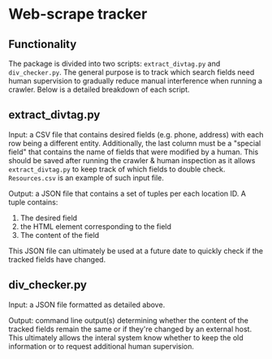 # Web-scrape tracker

## Functionality
The package is divided into two scripts: `extract_divtag.py` and `div_checker.py`. The general purpose is to
track which search fields need human supervision to gradually reduce manual interference when running a crawler.
Below is a detailed breakdown of each script.

## extract_divtag.py

Input: a CSV file that contains desired fields (e.g. phone, address) with each row being a different entity.
Additionally, the last column must be a "special field" that contains the name of fields that were modified 
by a human. This should be saved after running the crawler & human inspection as it allows `extract_divtag.py`
to keep track of which fields to double check. `Resources.csv` is an example of such input file.

Output: a JSON file that contains a set of tuples per each location ID. 
A tuple contains:
1) The desired field 
2) the HTML element corresponding to the field
3) The content of the field

This JSON file can ultimately be used at a future date to quickly check if the tracked fields have changed.

## div_checker.py

Input: a JSON file formatted as detailed above.

Output: command line output(s) determining whether the content of the tracked fields remain the same or 
if they're changed by an external host. This ultimately allows the interal system know whether to keep 
the old information or to request additional human supervision.





